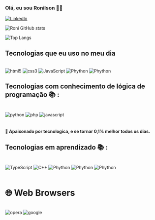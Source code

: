 ### Olá, eu sou Ronilson 👋🏼

[![LinkedIn](https://img.shields.io/badge/LinkedIn-0077B5?style=for-the-badge&logo=linkedin&logoColor=white)](https://www.linkedin.com/in/ronilson-pereira-45797925b/)

![Roni GitHub stats](https://github-readme-stats.vercel.app/api?username=RoniPereira01&show_icons=true&theme=dracula)


![Top Langs](https://github-readme-stats.vercel.app/api/top-langs/?username=RoniPereira01&langs_count=8)

## Tecnologias que eu uso no meu dia

<div style="display: inline_block" ><br/>
    <img align = "center" alt="html5" src="https://img.shields.io/badge/HTML5-E34F26?style=for-the-badge&logo=html5&logoColor=white"/> 
     <img align = "center" alt="css3" src="https://img.shields.io/badge/CSS3-1572B6?style=for-the-badge&logo=css3&logoColor=white"/> 
      <img align = "center" alt="JavaScript" src="https://img.shields.io/badge/JavaScript-323330?style=for-the-badge&logo=javascript&logoColor=F7DF1E"/> 
      <img align = "center" alt="Phython" src="https://img.shields.io/badge/Bootstrap-563D7C?style=for-the-badge&logo=bootstrap&logoColor=white"/> 
      <img align = "center" alt="Phython" src="https://img.shields.io/badge/Sass-CC6699?style=for-the-badge&logo=sass&logoColor=white"/>
</div>

## Tecnologias com conhecimento de lógica de programação 📚 :

<div style="display: inline_block"><br/>
      <img align="center" alt="python" src="https://img.shields.io/badge/Python-14354C?style=for-the-badge&logo=python&logoColor=white"/>
      <img align="center" alt="php" src="https://img.shields.io/badge/PHP-777BB4?style=for-the-badge&logo=php&logoColor=white"/>
      <img align="center" alt="javascript" src="https://img.shields.io/badge/JavaScript-F7DF1E?style=for-the-badge&logo=javascript&logoColor=black"/>
</div><br>

#### 🚀 Apaixonado por tecnologica, e se tornar 0,1% melhor todos os dias.

## Tecnologias em aprendizado 📚 :

<div style="display: inline_block" ><br/>
      <img align = "center" alt="TypeScript" src="https://img.shields.io/badge/TypeScript-007ACC?style=for-the-badge&logo=typescript&logoColor=white"/>
      <img align = "center" alt="C++" src="https://img.shields.io/badge/Node.js-43853D?style=for-the-badge&logo=node.js&logoColor=white"/>    
      <img align = "center" alt="Phython" src="https://img.shields.io/badge/React-20232A?style=for-the-badge&logo=react&logoColor=61DAFB"/> 
      <img align = "center" alt="Phython" src="https://img.shields.io/badge/MongoDB-4EA94B?style=for-the-badge&logo=mongodb&logoColor=white"/> 
       <img align = "center" alt="Phython" src="https://img.shields.io/badge/MySQL-00000F?style=for-the-badge&logo=mysql&logoColor=white"/> 


</div><br>


# 🌐 Web Browsers
<div style="display: inline_block" ><br/>
      <img align = "center" alt="opera" src="https://img.shields.io/badge/Opera-FF1B2D?style=for-the-badge&logo=Opera&logoColor=white"/>
      <img align = "center" alt="google" src="https://img.shields.io/badge/Google_chrome-4285F4?style=for-the-badge&logo=Google-chrome&logoColor=white"/>  

</div><br>
